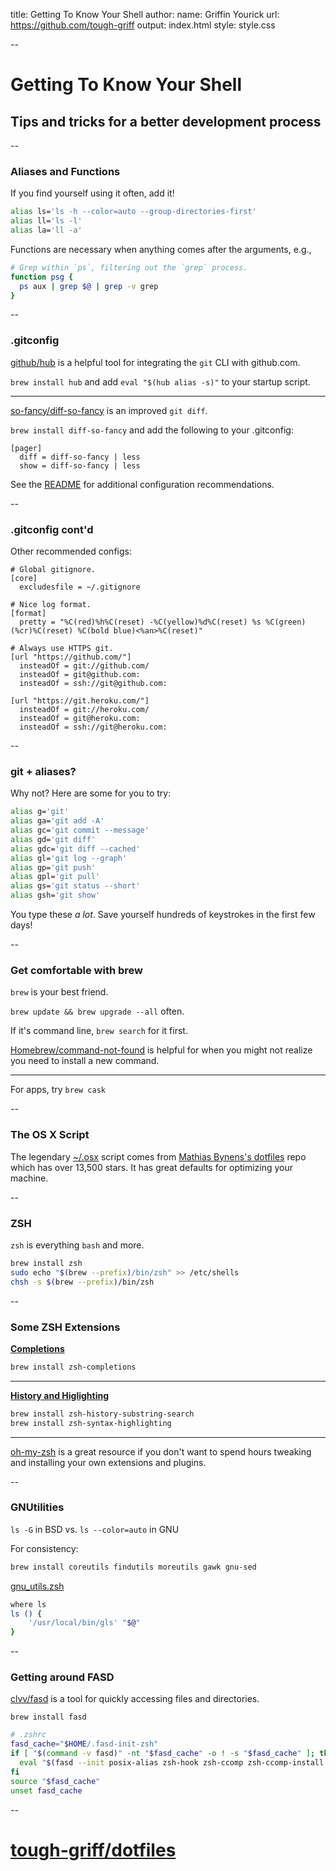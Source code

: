 title: Getting To Know Your Shell
author:
  name: Griffin Yourick
  url: https://github.com/tough-griff
output: index.html
style: style.css

--

# Getting To Know Your Shell
## Tips and tricks for a better development process

--

### Aliases and Functions

If you find yourself using it often, add it!
```sh
alias ls='ls -h --color=auto --group-directories-first'
alias ll='ls -l'
alias la='ll -a'
```

Functions are necessary when anything comes after the arguments, e.g.,
```sh
# Grep within `ps`, filtering out the `grep` process.
function psg {
  ps aux | grep $@ | grep -v grep
}
```

--

### .gitconfig

[github/hub](https://github.com/github/hub) is a helpful tool for integrating
the `git` CLI with github.com.

`brew install hub` and add `eval "$(hub alias -s)"` to your startup script.

___

[so-fancy/diff-so-fancy](https://github.com/so-fancy/diff-so-fancy) is an
improved `git diff`.

`brew install diff-so-fancy` and add the following to your .gitconfig:
```
[pager]
  diff = diff-so-fancy | less
  show = diff-so-fancy | less
```

See the
[README](https://github.com/so-fancy/diff-so-fancy/blob/master/readme.md) for
additional configuration recommendations.

--

### .gitconfig cont'd

Other recommended configs:
```
# Global gitignore.
[core]
  excludesfile = ~/.gitignore

# Nice log format.
[format]
  pretty = "%C(red)%h%C(reset) -%C(yellow)%d%C(reset) %s %C(green)(%cr)%C(reset) %C(bold blue)<%an>%C(reset)"

# Always use HTTPS git.
[url "https://github.com/"]
  insteadOf = git://github.com/
  insteadOf = git@github.com:
  insteadOf = ssh://git@github.com:

[url "https://git.heroku.com/"]
  insteadOf = git://heroku.com/
  insteadOf = git@heroku.com:
  insteadOf = ssh://git@heroku.com:
```

--

### git + aliases?

Why not? Here are some for you to try:
```sh
alias g='git'
alias ga='git add -A'
alias gc='git commit --message'
alias gd='git diff'
alias gdc='git diff --cached'
alias gl='git log --graph'
alias gp='git push'
alias gpl='git pull'
alias gs='git status --short'
alias gsh='git show'
```

You type these *a lot*. Save yourself hundreds of keystrokes in the first few
days!

--

### Get comfortable with brew

`brew` is your best friend.

`brew update && brew upgrade --all` often.

If it's command line, `brew search` for it first.

[Homebrew/command-not-found](https://github.com/Homebrew/homebrew-command-not-found)
is helpful for when you might not realize you need to install a new command.

___

For apps, try `brew cask`

--

### The OS X Script

The legendary
[~/.osx](https://github.com/mathiasbynens/dotfiles/blob/master/.osx) script
comes from
[Mathias Bynens's dotfiles](https://github.com/mathiasbynens/dotfiles) repo
which has over 13,500 stars. It has great defaults for optimizing your machine.

--

### ZSH

`zsh` is everything `bash` and more.

```sh
brew install zsh
sudo echo "$(brew --prefix)/bin/zsh" >> /etc/shells
chsh -s $(brew --prefix)/bin/zsh
```

--

### Some ZSH Extensions

**[Completions](https://github.com/tough-griff/dotfiles/blob/master/zsh/completion.zsh)**
```sh
brew install zsh-completions
```
___

**[History and Higlighting](https://github.com/tough-griff/dotfiles/blob/master/zsh/highlighting-and-history.zsh)**
```sh
brew install zsh-history-substring-search
brew install zsh-syntax-highlighting
```
___

[oh-my-zsh](http://ohmyz.sh/) is a great resource if you don't want to spend
hours tweaking and installing your own extensions and plugins.

--

### GNUtilities

`ls -G` in BSD vs. `ls --color=auto` in GNU

For consistency:
```sh
brew install coreutils findutils moreutils gawk gnu-sed
```

[gnu_utils.zsh](https://github.com/tough-griff/dotfiles/blob/master/zsh/gnu-utils.zsh)
```sh
where ls
ls () {
	'/usr/local/bin/gls' "$@"
}
```

--

### Getting around FASD

[clvv/fasd](https://github.com/clvv/fasd) is a tool for quickly accessing files
and directories.

`brew install fasd`

```sh
# .zshrc
fasd_cache="$HOME/.fasd-init-zsh"
if [ "$(command -v fasd)" -nt "$fasd_cache" -o ! -s "$fasd_cache" ]; then
  eval "$(fasd --init posix-alias zsh-hook zsh-ccomp zsh-ccomp-install zsh-wcomp zsh-wcomp-install)" >| "$fasd_cache"
fi
source "$fasd_cache"
unset fasd_cache
```

--

# [tough-griff/dotfiles](https://github.com/tough-griff/dotfiles)
